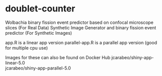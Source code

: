 # doublet-counter
Wolbachia binary fission event predictor based on confocal microscope slices (For Real Data)
Synthetic Image Generator and binary fission event predictor (For Synthetic Images)

app.R is a linear app version
parallel-app.R is a parallel app version (good for multiple cpu use)

Images for these can also be found on Docker Hub
jcarabeo/shiny-app-linear-5.0                                 
jcarabeo/shiny-app-parallel-5.0 
